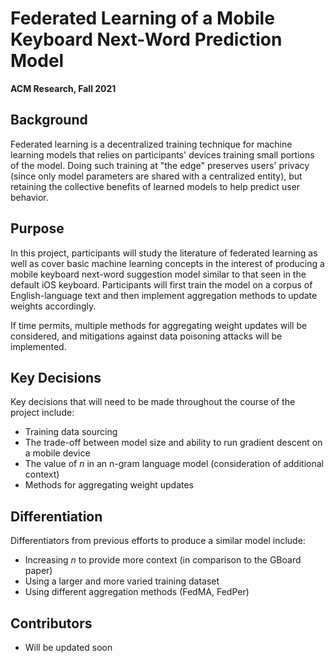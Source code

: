 # Federated Learning of a Mobile Keyboard Next-Word Prediction Model

**ACM Research, Fall 2021**

## Background
Federated learning is a decentralized training technique for machine learning models that relies on
participants' devices training small portions of the model. Doing such training at "the edge"
preserves users' privacy (since only model parameters are shared with a centralized entity), but
retaining the collective benefits of learned models to help predict user behavior.

## Purpose
In this project, participants will study the literature of federated learning as well as cover basic
machine learning concepts in the interest of producing a mobile keyboard next-word suggestion model
similar to that seen in the default iOS keyboard. Participants will first train the model on a
corpus of English-language text and then implement aggregation methods to update weights
accordingly. 

If time permits, multiple methods for aggregating weight updates will be considered, and mitigations
against data poisoning attacks will be implemented.

## Key Decisions
Key decisions that will need to be made throughout the course of the project include:

- Training data sourcing
- The trade-off between model size and ability to run gradient descent on a mobile device
- The value of *n* in an n-gram language model (consideration of additional context)
- Methods for aggregating weight updates

## Differentiation
Differentiators from previous efforts to produce a similar model include:
- Increasing *n* to provide more context (in comparison to the GBoard paper)
- Using a larger and more varied training dataset
- Using different aggregation methods (FedMA, FedPer)

## Contributors
- Will be updated soon
